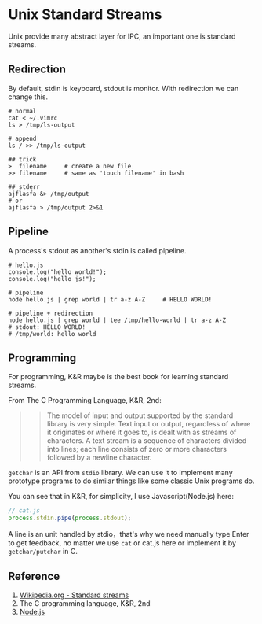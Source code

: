 # Unix Standard Streams

Unix provide many abstract layer for IPC, an important one is standard streams.

## Redirection

By default, stdin is keyboard, stdout is monitor. With redirection we can
change this.

```shell
# normal
cat < ~/.vimrc
ls > /tmp/ls-output

# append
ls / >> /tmp/ls-output

## trick
>  filename		# create a new file
>> filename		# same as 'touch filename' in bash

## stderr
ajflasfa &> /tmp/output
# or
ajflasfa > /tmp/output 2>&1
```

## Pipeline

A process's stdout as another's stdin is called pipeline.

```shell
# hello.js
console.log("hello world!");
console.log("hello js!");

# pipeline
node hello.js | grep world | tr a-z A-Z		# HELLO WORLD!

# pipeline + redirection
node hello.js | grep world | tee /tmp/hello-world | tr a-z A-Z
# stdout: HELLO WORLD!
# /tmp/world: hello world
```

## Programming

For programming, K&R maybe is the best book for learning standard streams.

From The C Programming Language, K&R, 2nd:

>> The model of input and output supported by the standard library is very
>> simple. Text input or output, regardless of where it originates or where
>> it goes to, is dealt with as streams of characters. A text stream is a
>> sequence of characters divided into lines; each line consists of zero or
>> more characters followed by a newline character.

`getchar` is an API from `stdio` library. We can use it to implement many
prototype programs to do similar things like some classic Unix programs do.

You can see that in K&R, for simplicity, I use Javascript(Node.js) here:

```js
// cat.js
process.stdin.pipe(process.stdout);
```

A line is an unit handled by stdio，that's why we need manually type
<keyboard>Enter<keyboard> to get feedback, no matter we use `cat` or cat.js
here or implement it by `getchar/putchar` in C.

## Reference

1. [Wikipedia.org - Standard streams](https://en.wikipedia.org/wiki/Standard_streams)
2. The C programming language, K&R, 2nd
3. [Node.js](https://nodejs.org/)
